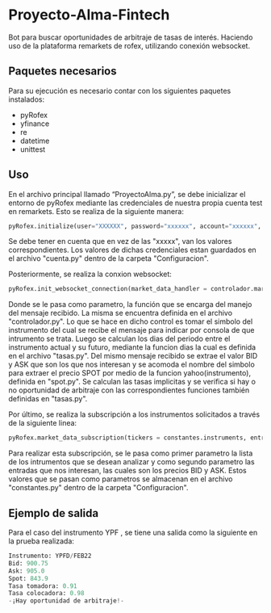 # Proyecto-Alma-Fintech
Bot para buscar oportunidades de arbitraje de tasas de interés. Haciendo uso de la plataforma remarkets de rofex, utilizando conexión websocket.



## Paquetes necesarios
Para su ejecución es necesario contar con los siguientes paquetes instalados:
-	pyRofex
-	yfinance
-	re
-	datetime
-	unittest


## Uso
En el archivo principal llamado “ProyectoAlma.py”, se debe inicializar el entorno de pyRofex mediante las credenciales de nuestra propia cuenta test en remarkets. Esto se realiza de la siguiente manera:

```python
pyRofex.initialize(user="XXXXXX", password="xxxxxx", account="xxxxxx", environment=pyRofex.Environment.REMARKET)
```

Se debe tener en cuenta que en vez de las "xxxxx", van los valores correspondientes. Los valores de dichas credenciales estan guardados en el archivo "cuenta.py" dentro de la carpeta "Configuracion". 

Posteriormente, se realiza la conxion websocket:

```python
pyRofex.init_websocket_connection(market_data_handler = controlador.market_data_handler)
```

Donde se le pasa como parametro, la función que se encarga del manejo del mensaje recibido. La misma se encuentra definida en el archivo "controlador.py".
Lo que se hace en dicho control es tomar el simbolo del instrumento del cual se recibe el mensaje para indicar por consola de que intrumento se trata. Luego se calculan los dias del periodo entre el  instrumento actual y su futuro, mediante la funcion dias la cual es definida en el archivo "tasas.py".
Del mismo mensaje recibido se extrae el valor BID y ASK que son los que nos interesan y se acomoda el nombre del simbolo para extraer el precio SPOT por medio de la funcion yahoo(instrumento), definida en "spot.py".
Se calculan las tasas implicitas y se verifica si hay o no oportunidad de arbitraje con las correspondientes funciones también definidas en "tasas.py".


Por último, se realiza la subscripción a los instrumentos solicitados a través de la siguiente linea:

```python
pyRofex.market_data_subscription(tickers = constantes.instruments, entries = constantes.entries)
```

Para realizar esta subscripción, se le pasa como primer parametro la lista de los intrumentos que se desean analizar y como segundo parametro las entradas que nos interesan, las cuales son los precios BID y ASK.
Estos valores que se pasan como parametros se almacenan en el archivo "constantes.py" dentro de la carpeta "Configuracion". 



## Ejemplo de salida
Para el caso del instrumento YPF , se tiene una salida como la siguiente en la prueba realizada:

```python
Instrumento: YPFD/FEB22
Bid: 900.75
Ask: 905.0
Spot: 843.9
Tasa tomadora: 0.91
Tasa colocadora: 0.98
-¡Hay oportunidad de arbitraje!-
```

